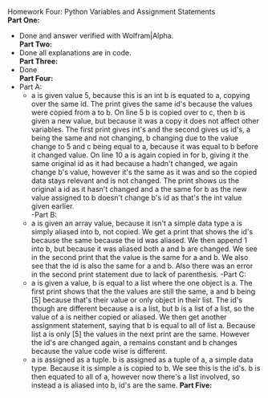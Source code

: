 Homework Four: Python Variables and Assignment Statements    
**Part One:**  
- Done and answer verified with Wolfram|Alpha.    
**Part Two:**  
- Done all explanations are in code.    
**Part Three:**  
- Done    
**Part Four:**  
- Part A:  
     - a is given value 5, because this is an int b is equated to a, copying over the same id. The print gives the same id's because the values were copied from a to b. On line 5 b is copied over to c, then b is given a new value, but because it was a copy it does not affect other variables. The first print gives int's and the second gives us id's, a being the same and not changing, b changing due to the value change to 5 and c being equal to a, because it was equal to b before it changed value. On line 10 a is again copied in for b, giving it the same original id as it had because a hadn't changed, we again change b's value, however it's the same as it was and so the copied data stays relevant and is not changed. The print shows us the original a id as it hasn't changed and a the same for b as the new value assigned to b doesn't change b's id as that's the int value given earlier.    
-Part B:  
     - a is given an array value, because it isn't a simple data type a is simply aliased into b, not copied. We get a print that shows the id's because the same because the id was aliased. We then append 1 into b, but because it was aliased both a and b are changed. We see in the second print that the value is the same for a and b. We also see that the id is also the same for a and b. Also there was an error in the second print statement due to lack of parenthesis.
-Part C:  
     - a is given a value, b is equal to a list where the one object is a. The first print shows that the the values are still the same, a and b being [5] because that's their value or only object in their list. The id's though are different because a is a list, but b is a list of a list, so the value of a is neither copied or aliased. We then get another assignment statement, saying that b is equal to all of list a. Because list a is only [5] the values in the next print are the same. However the id's are changed again, a remains constant and b changes because the value code wise is different.  
     - a is assigned as a tuple. b is assigned as a tuple of a, a simple data type. Because it is simple a is copied to b. We see this is the id's. b is then equated to all of a, however now there's a list involved, so instead a is aliased into b, id's are the same.
**Part Five:**  


